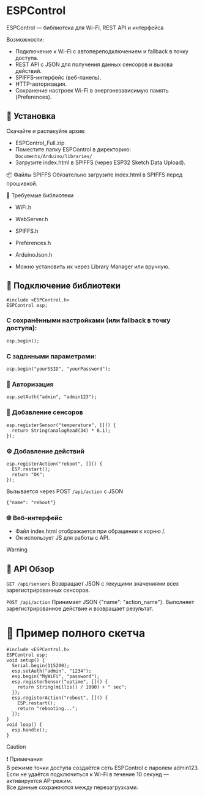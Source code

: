 # ESPControl
ESPControl — библиотека для Wi-Fi, REST API и интерфейса

Возможности:
- Подключение к Wi-Fi с автопереподключением и fallback в точку доступа.
- REST API с JSON для получения данных сенсоров и вызова действий.
- SPIFFS-интерфейс (веб-панель).
- HTTP-авторизация.
- Сохранение настроек Wi-Fi в энергонезависимую память (Preferences).

## 🔧 Установка
Скачайте и распакуйте архив:
- ESPControl_Full.zip
- Поместите папку ESPControl в директорию: `Documents/Arduino/libraries/`
- Загрузите index.html в SPIFFS (через ESP32 Sketch Data Upload).

📦 Файлы SPIFFS
Обязательно загрузите index.html в SPIFFS перед прошивкой.

🧰 Требуемые библиотеки
- WiFi.h
- WebServer.h
- SPIFFS.h
- Preferences.h
- ArduinoJson.h

- Можно установить их через Library Manager или вручную.

## 🧩 Подключение библиотеки
```
#include <ESPControl.h>
ESPControl esp;
```
### С сохранёнными настройками (или fallback в точку доступа):
```
esp.begin();
```
### С заданными параметрами:
```
esp.begin("yourSSID", "yourPassword");
```
### 🔐 Авторизация
```
esp.setAuth("admin", "admin123");
```
### 🧪 Добавление сенсоров
```
esp.registerSensor("temperature", []() {
  return String(analogRead(34) * 0.1);
});
```
### ⚙️ Добавление действий
```
esp.registerAction("reboot", []() {
  ESP.restart();
  return "OK";
});
```
Вызывается через POST `/api/action` с JSON
```
{"name": "reboot"}
```

### 🌐 Веб-интерфейс
- Файл index.html отображается при обращении к корню /.
- Он использует JS для работы с API.

> [!WARNING]
>## 📡 API Обзор
>`GET /api/sensors`
>Возвращает JSON с текущими значениями всех зарегистрированных сенсоров.
>
>`POST /api/action`
>Принимает JSON {"name": "action_name"}. Выполняет зарегистрированное действие и возвращает результат.

# 🧠 Пример полного скетча
```
#include <ESPControl.h>
ESPControl esp;
void setup() {
  Serial.begin(115200);
  esp.setAuth("admin", "1234");
  esp.begin("MyWiFi", "password");
  esp.registerSensor("uptime", []() {
    return String(millis() / 1000) + " sec";
  });
  esp.registerAction("reboot", []() {
    ESP.restart();
    return "rebooting...";
  });
}
void loop() {
  esp.handle();
}
```

> [!CAUTION]
> ❗ Примечания<br/>
> В режиме точки доступа создаётся сеть ESPControl с паролем admin123.<br/>
> Если не удаётся подключиться к Wi-Fi в течение 10 секунд — активируется AP-режим.<br/>
> Все данные сохраняются между перезагрузками.<br/>
